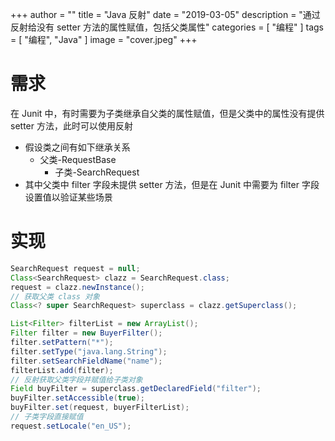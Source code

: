 +++
author = ""
title = "Java 反射"
date = "2019-03-05"
description = "通过反射给没有 setter 方法的属性赋值，包括父类属性"
categories = [
    "编程"
]
tags = [
    "编程",
    "Java"
]
image = "cover.jpeg"
+++

# 需求
在 Junit 中，有时需要为子类继承自父类的属性赋值，但是父类中的属性没有提供 setter 方法，此时可以使用反射
-  假设类之间有如下继承关系
	- 父类-RequestBase
		- 子类-SearchRequest
- 其中父类中 filter 字段未提供 setter 方法，但是在 Junit 中需要为 filter 字段设置值以验证某些场景
 # 实现

  ```java
  SearchRequest request = null;
  Class<SearchRequest> clazz = SearchRequest.class;
  request = clazz.newInstance();
  // 获取父类 class 对象
  Class<? super SearchRequest> superclass = clazz.getSuperclass();
  
  List<Filter> filterList = new ArrayList();
  Filter filter = new BuyerFilter();
  filter.setPattern("*");
  filter.setType("java.lang.String");
  filter.setSearchFieldName("name");
  filterList.add(filter);
  // 反射获取父类字段并赋值给子类对象
  Field buyFilter = superclass.getDeclaredField("filter");
  buyFilter.setAccessible(true);
  buyFilter.set(request, buyerFilterList);
  // 子类字段直接赋值
  request.setLocale("en_US");
  ```
